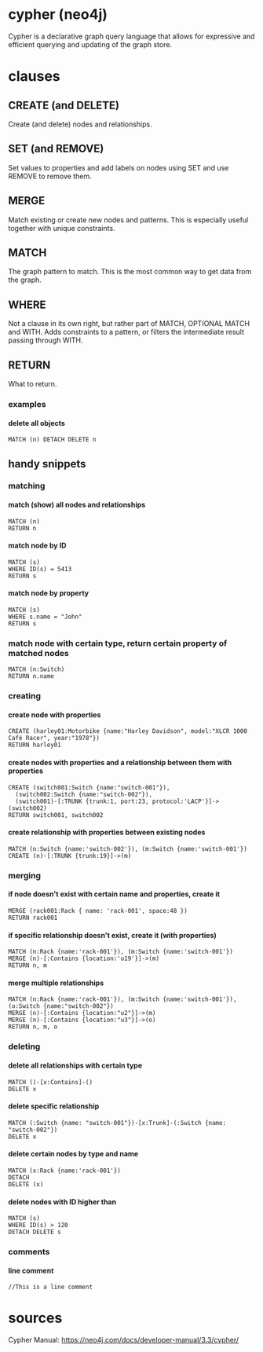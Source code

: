 # cypher (neo4j)
Cypher is a declarative graph query language that allows for expressive and efficient querying and updating of the graph store.

# clauses
## CREATE (and DELETE)
Create (and delete) nodes and relationships.

## SET (and REMOVE)
Set values to properties and add labels on nodes using SET and use REMOVE to remove them.

## MERGE
Match existing or create new nodes and patterns. This is especially useful together with unique constraints.

## MATCH
The graph pattern to match. This is the most common way to get data from the graph.

## WHERE
Not a clause in its own right, but rather part of MATCH, OPTIONAL MATCH and WITH. Adds constraints to a pattern, or filters the intermediate result passing through WITH.

## RETURN
What to return.

### examples
#### delete all objects
```
MATCH (n) DETACH DELETE n
```

## handy snippets
### matching
#### match (show) all nodes and relationships
```
MATCH (n)
RETURN n
```

#### match node by ID
```
MATCH (s)
WHERE ID(s) = 5413
RETURN s
```

#### match node by property
```
MATCH (s)
WHERE s.name = "John"
RETURN s
```

### match node with certain type, return certain property of matched nodes
```
MATCH (n:Switch)
RETURN n.name
```

### creating
#### create node with properties
```
CREATE (harley01:Motorbike {name:"Harley Davidson", model:"XLCR 1000 Café Racer", year:"1978"})
RETURN harley01
```

#### create nodes with properties and a relationship between them with properties
```
CREATE (switch001:Switch {name:"switch-001"}),
  (switch002:Switch {name:"switch-002"}),
  (switch001)-[:TRUNK {trunk:1, port:23, protocol:'LACP'}]->(switch002)
RETURN switch001, switch002
```

#### create relationship with properties between existing nodes
```
MATCH (n:Switch {name:'switch-002'}), (m:Switch {name:'switch-001'})
CREATE (n)-[:TRUNK {trunk:19}]->(m)
```

### merging
#### if node doesn't exist with certain name and properties, create it
```
MERGE (rack001:Rack { name: 'rack-001', space:48 })
RETURN rack001
```

#### if specific relationship doesn't exist, create it (with properties)
```
MATCH (n:Rack {name:'rack-001'}), (m:Switch {name:'switch-001'})
MERGE (n)-[:Contains {location:'u19'}]->(m)
RETURN n, m
```

#### merge multiple relationships
```
MATCH (n:Rack {name:'rack-001'}), (m:Switch {name:'switch-001'}), (o:Switch {name:"switch-002"})
MERGE (n)-[:Contains {location:"u2"}]->(m)
MERGE (n)-[:Contains {location:"u3"}]->(o)
RETURN n, m, o
```

### deleting
#### delete all relationships with certain type
```
MATCH ()-[x:Contains]-() 
DELETE x
```

#### delete specific relationship
```
MATCH (:Switch {name: "switch-001"})-[x:Trunk]-(:Switch {name: "switch-002"}) 
DELETE x
```

#### delete certain nodes by type and name
```
MATCH (x:Rack {name:'rack-001'})
DETACH
DELETE (x)
```

#### delete nodes with ID higher than
```
MATCH (s)
WHERE ID(s) > 120
DETACH DELETE s
```

### comments
#### line comment
```
//This is a line comment
```

# sources
Cypher Manual: https://neo4j.com/docs/developer-manual/3.3/cypher/

